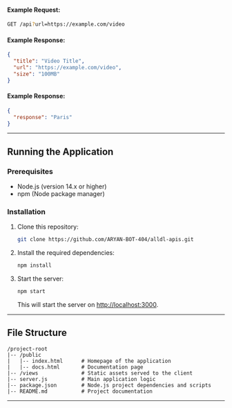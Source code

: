 #### Example Request:
```bash
GET /api?url=https://example.com/video
```

#### Example Response:
```json
{
  "title": "Video Title",
  "url": "https://example.com/video",
  "size": "100MB"
}
```

#### Example Response:
```json
{
  "response": "Paris"
}
```

---

## Running the Application

### Prerequisites
- Node.js (version 14.x or higher)
- npm (Node package manager)

### Installation

1. Clone this repository:
   ```bash
   git clone https://github.com/ARYAN-BOT-404/alldl-apis.git
   ```

2. Install the required dependencies:
   ```bash
   npm install
   ```

3. Start the server:
   ```bash
   npm start
   ```

   This will start the server on [http://localhost:3000](http://localhost:3000).

---

## File Structure

```
/project-root
|-- /public
|   |-- index.html      # Homepage of the application
|   |-- docs.html       # Documentation page
|-- /views              # Static assets served to the client
|-- server.js           # Main application logic
|-- package.json        # Node.js project dependencies and scripts
|-- README.md           # Project documentation
```

---
